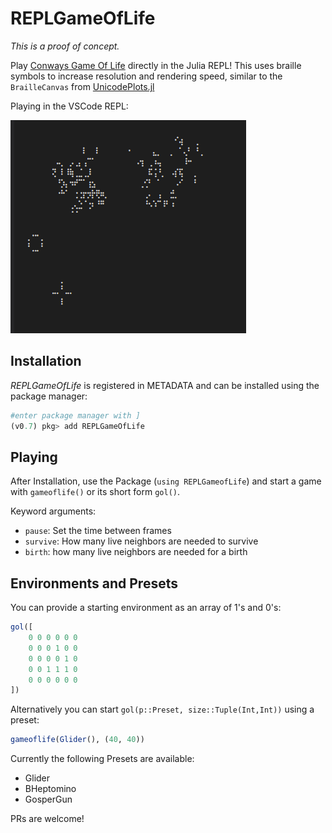 # REPLGameOfLife
*This is a proof of concept.*

Play [Conways Game Of Life](https://en.wikipedia.org/wiki/Game_of_life) directly in the Julia REPL!
This uses braille symbols to increase resolution and rendering speed, similar to the `BrailleCanvas` from [UnicodePlots.jl](https://github.com/Evizero/UnicodePlots.jl)

Playing in the VSCode REPL:

![Screenshot](resources/Screenshot.png)

## Installation
*REPLGameOfLife* is registered in METADATA and can be installed using the package manager:
```julia
#enter package manager with ]
(v0.7) pkg> add REPLGameOfLife
```

## Playing
After Installation, use the Package (`using REPLGameofLife`) and start a game with `gameoflife()` or its short form `gol()`.

Keyword arguments:
* `pause`: Set the time between frames
* `survive`: How many live neighbors are needed to survive
* `birth`: how many live neighbors are needed for a birth

## Environments and Presets
You can provide a starting environment as an array of 1's and 0's:
```julia
gol([
    0 0 0 0 0 0
    0 0 0 1 0 0
    0 0 0 0 1 0
    0 0 1 1 1 0
    0 0 0 0 0 0
])
```

Alternatively you can start `gol(p::Preset, size::Tuple(Int,Int))` using a preset:

```julia
gameoflife(Glider(), (40, 40))
```

Currently the following Presets are available:
* Glider
* BHeptomino
* GosperGun

PRs are welcome!
